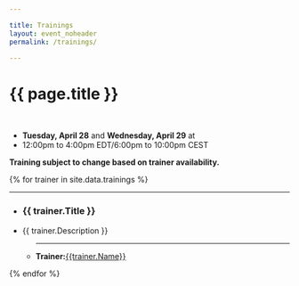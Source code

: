 ```yaml
---

title: Trainings
layout: event_noheader
permalink: /trainings/

---
```


<link rel="stylesheet" type="text/css" href="/assets/css/training.css">

# {{ page.title }}
<br>

* **Tuesday, April 28** and **Wednesday, April 29** at
* 12:00pm to 4:00pm EDT/6:00pm to 10:00pm CEST 


**Training subject to change based on trainer availability.**

{% for trainer in site.data.trainings %}
<section id="{{trainer.SectionId}}">
<hr>
<ul>
<li><h3 class='training-header'>{{ trainer.Title }}</h3></li>
<li class="training-desc">{{ trainer.Description }}</li>
    <ul>
        <li><hr><div class="training-container"><div class="training-image" style="background-image:url('{{trainer.Image}}');"></div><div class='trainer-container'><strong>Trainer:</strong><a href="/trainers/#{{trainer.SectionId}}">{{trainer.Name}}</a></div></div></li>
    </ul>
</ul>
</section>
{% endfor %}
